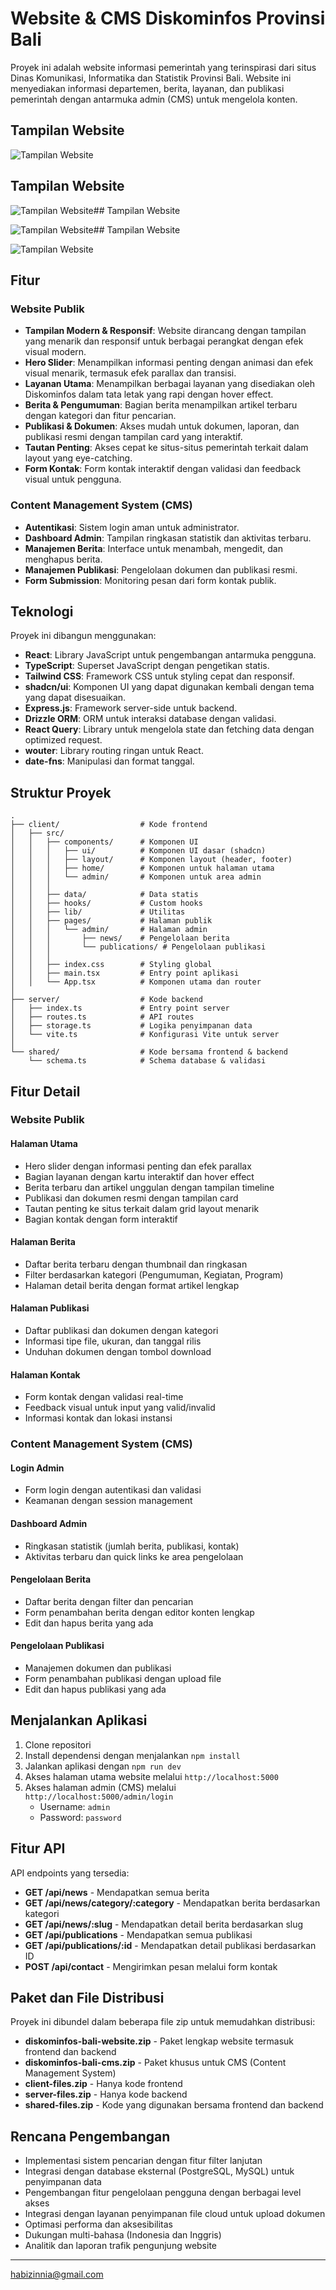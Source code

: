 # Website & CMS Diskominfos Provinsi Bali

Proyek ini adalah website informasi pemerintah yang terinspirasi dari situs Dinas Komunikasi, Informatika dan Statistik Provinsi Bali. Website ini menyediakan informasi departemen, berita, layanan, dan publikasi pemerintah dengan antarmuka admin (CMS) untuk mengelola konten.

## Tampilan Website

![Tampilan Website](2.png)
## Tampilan Website

![Tampilan Website](3.png)## Tampilan Website

![Tampilan Website](4.png)## Tampilan Website

![Tampilan Website](1.png)

## Fitur

### Website Publik
- **Tampilan Modern & Responsif**: Website dirancang dengan tampilan yang menarik dan responsif untuk berbagai perangkat dengan efek visual modern.
- **Hero Slider**: Menampilkan informasi penting dengan animasi dan efek visual menarik, termasuk efek parallax dan transisi.
- **Layanan Utama**: Menampilkan berbagai layanan yang disediakan oleh Diskominfos dalam tata letak yang rapi dengan hover effect.
- **Berita & Pengumuman**: Bagian berita menampilkan artikel terbaru dengan kategori dan fitur pencarian.
- **Publikasi & Dokumen**: Akses mudah untuk dokumen, laporan, dan publikasi resmi dengan tampilan card yang interaktif.
- **Tautan Penting**: Akses cepat ke situs-situs pemerintah terkait dalam layout yang eye-catching.
- **Form Kontak**: Form kontak interaktif dengan validasi dan feedback visual untuk pengguna.

### Content Management System (CMS)
- **Autentikasi**: Sistem login aman untuk administrator.
- **Dashboard Admin**: Tampilan ringkasan statistik dan aktivitas terbaru.
- **Manajemen Berita**: Interface untuk menambah, mengedit, dan menghapus berita.
- **Manajemen Publikasi**: Pengelolaan dokumen dan publikasi resmi.
- **Form Submission**: Monitoring pesan dari form kontak publik.

## Teknologi

Proyek ini dibangun menggunakan:

- **React**: Library JavaScript untuk pengembangan antarmuka pengguna.
- **TypeScript**: Superset JavaScript dengan pengetikan statis.
- **Tailwind CSS**: Framework CSS untuk styling cepat dan responsif.
- **shadcn/ui**: Komponen UI yang dapat digunakan kembali dengan tema yang dapat disesuaikan.
- **Express.js**: Framework server-side untuk backend.
- **Drizzle ORM**: ORM untuk interaksi database dengan validasi.
- **React Query**: Library untuk mengelola state dan fetching data dengan optimized request.
- **wouter**: Library routing ringan untuk React.
- **date-fns**: Manipulasi dan format tanggal.

## Struktur Proyek

```
.
├── client/                  # Kode frontend
│   ├── src/
│   │   ├── components/      # Komponen UI
│   │   │   ├── ui/          # Komponen UI dasar (shadcn)
│   │   │   ├── layout/      # Komponen layout (header, footer)
│   │   │   ├── home/        # Komponen untuk halaman utama
│   │   │   └── admin/       # Komponen untuk area admin
│   │   │
│   │   ├── data/            # Data statis
│   │   ├── hooks/           # Custom hooks
│   │   ├── lib/             # Utilitas
│   │   ├── pages/           # Halaman publik
│   │   │   └── admin/       # Halaman admin
│   │   │       ├── news/    # Pengelolaan berita
│   │   │       └── publications/ # Pengelolaan publikasi
│   │   │
│   │   ├── index.css        # Styling global
│   │   ├── main.tsx         # Entry point aplikasi
│   │   └── App.tsx          # Komponen utama dan router
│
├── server/                  # Kode backend
│   ├── index.ts             # Entry point server
│   ├── routes.ts            # API routes
│   ├── storage.ts           # Logika penyimpanan data
│   └── vite.ts              # Konfigurasi Vite untuk server
│
└── shared/                  # Kode bersama frontend & backend
    └── schema.ts            # Schema database & validasi
```

## Fitur Detail

### Website Publik
#### Halaman Utama
- Hero slider dengan informasi penting dan efek parallax
- Bagian layanan dengan kartu interaktif dan hover effect
- Berita terbaru dan artikel unggulan dengan tampilan timeline
- Publikasi dan dokumen resmi dengan tampilan card
- Tautan penting ke situs terkait dalam grid layout menarik
- Bagian kontak dengan form interaktif

#### Halaman Berita
- Daftar berita terbaru dengan thumbnail dan ringkasan
- Filter berdasarkan kategori (Pengumuman, Kegiatan, Program)
- Halaman detail berita dengan format artikel lengkap

#### Halaman Publikasi
- Daftar publikasi dan dokumen dengan kategori
- Informasi tipe file, ukuran, dan tanggal rilis
- Unduhan dokumen dengan tombol download

#### Halaman Kontak
- Form kontak dengan validasi real-time
- Feedback visual untuk input yang valid/invalid
- Informasi kontak dan lokasi instansi

### Content Management System (CMS)
#### Login Admin
- Form login dengan autentikasi dan validasi
- Keamanan dengan session management

#### Dashboard Admin
- Ringkasan statistik (jumlah berita, publikasi, kontak)
- Aktivitas terbaru dan quick links ke area pengelolaan

#### Pengelolaan Berita
- Daftar berita dengan filter dan pencarian
- Form penambahan berita dengan editor konten lengkap
- Edit dan hapus berita yang ada

#### Pengelolaan Publikasi
- Manajemen dokumen dan publikasi
- Form penambahan publikasi dengan upload file
- Edit dan hapus publikasi yang ada

## Menjalankan Aplikasi

1. Clone repositori
2. Install dependensi dengan menjalankan `npm install`
3. Jalankan aplikasi dengan `npm run dev`
4. Akses halaman utama website melalui `http://localhost:5000`
5. Akses halaman admin (CMS) melalui `http://localhost:5000/admin/login`
   - Username: `admin`
   - Password: `password`

## Fitur API

API endpoints yang tersedia:

- **GET /api/news** - Mendapatkan semua berita
- **GET /api/news/category/:category** - Mendapatkan berita berdasarkan kategori
- **GET /api/news/:slug** - Mendapatkan detail berita berdasarkan slug
- **GET /api/publications** - Mendapatkan semua publikasi
- **GET /api/publications/:id** - Mendapatkan detail publikasi berdasarkan ID
- **POST /api/contact** - Mengirimkan pesan melalui form kontak

## Paket dan File Distribusi

Proyek ini dibundel dalam beberapa file zip untuk memudahkan distribusi:

- **diskominfos-bali-website.zip** - Paket lengkap website termasuk frontend dan backend
- **diskominfos-bali-cms.zip** - Paket khusus untuk CMS (Content Management System)
- **client-files.zip** - Hanya kode frontend
- **server-files.zip** - Hanya kode backend
- **shared-files.zip** - Kode yang digunakan bersama frontend dan backend

## Rencana Pengembangan

- Implementasi sistem pencarian dengan fitur filter lanjutan
- Integrasi dengan database eksternal (PostgreSQL, MySQL) untuk penyimpanan data
- Pengembangan fitur pengelolaan pengguna dengan berbagai level akses
- Integrasi dengan layanan penyimpanan file cloud untuk upload dokumen
- Optimasi performa dan aksesibilitas
- Dukungan multi-bahasa (Indonesia dan Inggris)
- Analitik dan laporan trafik pengunjung website

---

habizinnia@gmail.com
